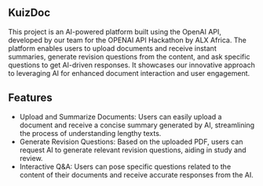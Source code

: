 ## KuizDoc
This project is an AI-powered platform built using the OpenAI API, developed by our team for the OPENAI API Hackathon by ALX Africa. The platform enables users to upload documents and receive instant summaries, generate revision questions from the content, and ask specific questions to get AI-driven responses. It showcases our innovative approach to leveraging AI for enhanced document interaction and user engagement.

## Features
- Upload and Summarize Documents: Users can easily upload a document and receive a concise summary generated by AI, streamlining the process of understanding lengthy texts.
- Generate Revision Questions: Based on the uploaded PDF, users can request AI to generate relevant revision questions, aiding in study and review.
- Interactive Q&A: Users can pose specific questions related to the content of their documents and receive accurate responses from the AI.
